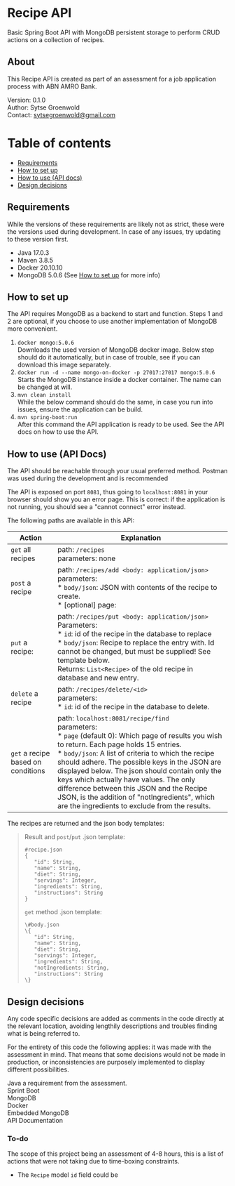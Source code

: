 # Recipe API
Basic Spring Boot API with MongoDB persistent storage to perform CRUD actions on a collection of recipes.
 
## About
This Recipe API is created as part of an assessment for a job application process with ABN AMRO Bank.

Version: 0.1.0  
Author: Sytse Groenwold  
Contact: sytsegroenwold@gmail.com

# Table of contents
- [Requirements](#requirements)
- [How to set up](#how-to-set-up)
- [How to use (API docs)](#how-to-use-api-docs)
- [Design decisions](#design-decisions)

## Requirements
While the versions of these requirements are likely not as strict, these were the versions used during development. 
In case of any issues, try updating to these version first.
* Java 17.0.3
* Maven 3.8.5
* Docker 20.10.10
* MongoDB 5.0.6 (See [How to set up](#how-to-set-up) for more info)

## How to set up
The API requires MongoDB as a backend to start and function.
Steps 1 and 2 are optional, if you choose to use another implementation of MongoDB more convenient.

1. `docker mongo:5.0.6`  
   Downloads the used version of MongoDB docker image.
   Below step should do it automatically, but in case of trouble, see if you can download this image separately. 
2. `docker run -d --name mongo-on-docker -p 27017:27017 mongo:5.0.6`  
    Starts the MongoDB instance inside a docker container. 
    The name can be changed at will. 
3. `mvn clean install`  
    While the below command should do the same, in case you run into issues, ensure the application can be build.
4. `mvn spring-boot:run`  
    After this command the API application is ready to be used. See the API docs on how to use the API.

## How to use (API Docs)
The API should be reachable through your usual preferred method.
Postman was used during the development and is recommended

The API is exposed on port `8081`, thus going to `localhost:8081` in your browser should show you an error page.
This is correct: if the application is not running, you should see a "cannot connect" error instead.

The following paths are available in this API:

| Action                             | Explanation                                                                                                                                                                                                                                                                                                                                                                                                                                                                                             |
|------------------------------------|---------------------------------------------------------------------------------------------------------------------------------------------------------------------------------------------------------------------------------------------------------------------------------------------------------------------------------------------------------------------------------------------------------------------------------------------------------------------------------------------------------|
| `get` all recipes                  | path: `/recipes`  <br/>parameters: none                                                                                                                                                                                                                                                                                                                                                                                                                                                                 |
| `post` a recipe                    | path: `/recipes/add <body: application/json>`  <br/>parameters:  <br/>* `body/json`: JSON with contents of the recipe to create.<br/>* [optional] page:                                                                                                                                                                                                                                                                                                                                                 |
| `put` a recipe:                    | path: `/recipes/put <body: application/json>` </br> Parameters: </br> * `id`: id of the recipe in the database to replace <br/> * `body/json`: Recipe to replace the entry with. Id cannot be changed, but must be supplied! See template below. <br/> Returns: `List<Recipe>` of the old recipe in database and new entry.                                                                                                                                                                             |
| `delete` a recipe                  | path: `/recipes/delete/<id>`</br>parameters:</br>* `id`: id of the recipe in the database to delete.                                                                                                                                                                                                                                                                                                                                                                                                    |
| `get` a recipe based on conditions | path: `localhost:8081/recipe/find`</br>parameters:</br>* `page` (default 0): Which page of results you wish to return. Each page holds 15 entries.</br>* `body/json`: A list of criteria to which the recipe should adhere. The possible keys in the JSON are displayed below. The json should contain only the keys which actually have values. The only difference between this JSON and the Recipe JSON, is the addition of "notIngredients", which are the ingredients to exclude from the results. |

The recipes are returned and the json body templates:
> Result and `post`/`put` .json template:
>```
>#recipe.json
>{
>    "id": String,
>    "name": String,
>    "diet": String,
>    "servings": Integer,
>    "ingredients": String,
>    "instructions": String
>}
>```
> `get` method .json template:
> ```
>\#body.json
>\{
>    "id": String,
>    "name": String,
>    "diet": String,
>    "servings": Integer,
>    "ingredients": String,
>    "notIngredients: String,
>    "instructions": String
>\}
>```

## Design decisions
Any code specific decisions are added as comments in the code directly at the relevant location, avoiding lengthily descriptions and troubles finding what is being referred to.

For the entirety of this code the following applies: it was made with the assessment in mind.
That means that some decisions would not be made in production, or inconsistencies are purposely implemented to display different possibilities.


Java a requirement from the assessment.  
Sprint Boot  
MongoDB  
Docker  
Embedded MongoDB  
API Documentation  

### To-do
The scope of this project being an assessment of 4-8 hours, this is a list of actions that were not taking due to time-boxing constraints.
* The `Recipe` model `id` field could be